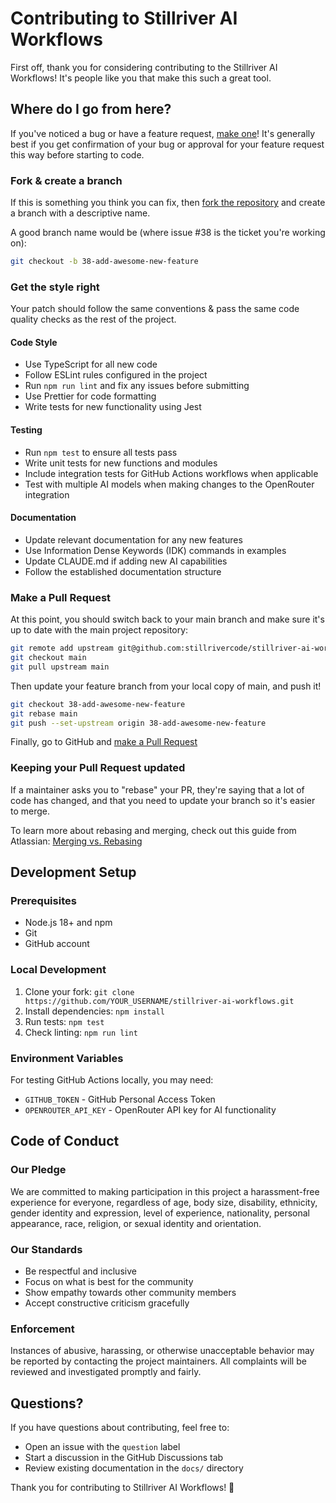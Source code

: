 # Contributing to Stillriver AI Workflows

First off, thank you for considering contributing to the Stillriver AI Workflows! It's people like you that make this such a great tool.

## Where do I go from here?

If you've noticed a bug or have a feature request, [make one](https://github.com/stillrivercode/stillriver-ai-workflows/issues/new/choose)! It's generally best if you get confirmation of your bug or approval for your feature request this way before starting to code.

### Fork & create a branch

If this is something you think you can fix, then [fork the repository](https://github.com/stillrivercode/stillriver-ai-workflows/fork) and create a branch with a descriptive name.

A good branch name would be (where issue #38 is the ticket you're working on):

```sh
git checkout -b 38-add-awesome-new-feature
```

### Get the style right

Your patch should follow the same conventions & pass the same code quality checks as the rest of the project.

#### Code Style
- Use TypeScript for all new code
- Follow ESLint rules configured in the project
- Run `npm run lint` and fix any issues before submitting
- Use Prettier for code formatting
- Write tests for new functionality using Jest

#### Testing
- Run `npm test` to ensure all tests pass
- Write unit tests for new functions and modules
- Include integration tests for GitHub Actions workflows when applicable
- Test with multiple AI models when making changes to the OpenRouter integration

#### Documentation
- Update relevant documentation for any new features
- Use Information Dense Keywords (IDK) commands in examples
- Update CLAUDE.md if adding new AI capabilities
- Follow the established documentation structure

### Make a Pull Request

At this point, you should switch back to your main branch and make sure it's up to date with the main project repository:

```sh
git remote add upstream git@github.com:stillrivercode/stillriver-ai-workflows.git
git checkout main
git pull upstream main
```

Then update your feature branch from your local copy of main, and push it!

```sh
git checkout 38-add-awesome-new-feature
git rebase main
git push --set-upstream origin 38-add-awesome-new-feature
```

Finally, go to GitHub and [make a Pull Request](https://github.com/stillrivercode/stillriver-ai-workflows/compare)

### Keeping your Pull Request updated

If a maintainer asks you to "rebase" your PR, they're saying that a lot of code has changed, and that you need to update your branch so it's easier to merge.

To learn more about rebasing and merging, check out this guide from Atlassian: [Merging vs. Rebasing](https://www.atlassian.com/git/tutorials/merging-vs-rebasing)

## Development Setup

### Prerequisites
- Node.js 18+ and npm
- Git
- GitHub account

### Local Development
1. Clone your fork: `git clone https://github.com/YOUR_USERNAME/stillriver-ai-workflows.git`
2. Install dependencies: `npm install`
3. Run tests: `npm test`
4. Check linting: `npm run lint`

### Environment Variables
For testing GitHub Actions locally, you may need:
- `GITHUB_TOKEN` - GitHub Personal Access Token
- `OPENROUTER_API_KEY` - OpenRouter API key for AI functionality

## Code of Conduct

### Our Pledge
We are committed to making participation in this project a harassment-free experience for everyone, regardless of age, body size, disability, ethnicity, gender identity and expression, level of experience, nationality, personal appearance, race, religion, or sexual identity and orientation.

### Our Standards
- Be respectful and inclusive
- Focus on what is best for the community
- Show empathy towards other community members
- Accept constructive criticism gracefully

### Enforcement
Instances of abusive, harassing, or otherwise unacceptable behavior may be reported by contacting the project maintainers. All complaints will be reviewed and investigated promptly and fairly.

## Questions?

If you have questions about contributing, feel free to:
- Open an issue with the `question` label
- Start a discussion in the GitHub Discussions tab
- Review existing documentation in the `docs/` directory

Thank you for contributing to Stillriver AI Workflows! 🤖
